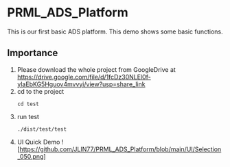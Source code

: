 # PRML_ADS_Platform
This is our first basic ADS platform. This demo shows some basic functions.

## Importance
1. Please download the whole project from GoogleDrive at https://drive.google.com/file/d/1fcDz30NLEl0f-ylaEbKG5Hguov4mvvyi/view?usp=share_link
2. cd to the project
    ```
    cd test
    ```
3.  run test
    ```
    ./dist/test/test
    
4. UI Quick Demo
![https://github.com/JLIN77/PRML_ADS_Platform/blob/main/UI/Selection_050.png]
